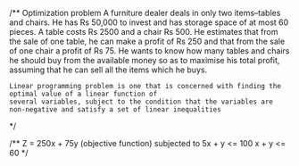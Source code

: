/**
    Optimization problem
    A furniture dealer deals in only two items–tables and
    chairs. He has Rs 50,000 to invest and has storage space
    of at most 60 pieces. A table costs Rs 2500 and a chair
    Rs 500. He estimates that from the sale of one table, he
    can make a profit of Rs 250 and that from the sale of one
    chair a profit of Rs 75. He wants to know how many tables and chairs he should buy from the
    available money so as to maximise his total profit, assuming that he can sell all the items which he buys.

    Linear programming problem is one that is concerned with finding the optimal value of a linear function of
    several variables, subject to the condition that the variables are non-negative and satisfy a set of linear inequalities
 */

/**
    Z = 250x + 75y (objective function)
    subjected to
    5x + y <= 100
    x + y <= 60
 */